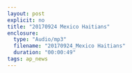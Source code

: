 ```yaml
---
layout: post
explicit: no
title: "20170924 Mexico Haitians"
enclosure:
  type: "Audio/mp3"
  filename: "20170924_Mexico Haitians"
  duration: "00:00:49"
tags: ap_news
---
```



